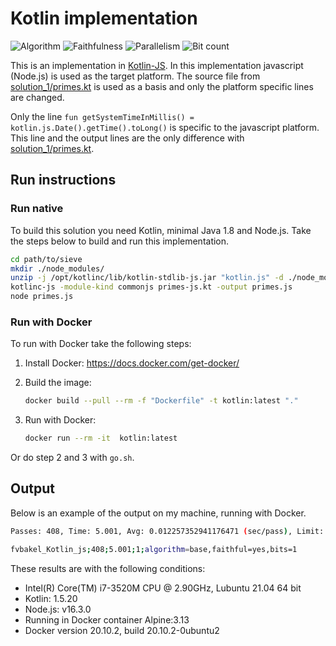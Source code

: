 # Kotlin implementation

![Algorithm](https://img.shields.io/badge/Algorithm-base-green)
![Faithfulness](https://img.shields.io/badge/Faithful-yes-green)
![Parallelism](https://img.shields.io/badge/Parallel-no-green)
![Bit count](https://img.shields.io/badge/Bits-1-green)

This is an implementation in [Kotlin-JS](https://en.wikipedia.org/wiki/Kotlin_(programming_language)). In this implementation javascript (Node.js) is used as the target platform. The source file from [solution_1/primes.kt](../solution_1/primes.kt) is used as a basis and only the platform specific lines are changed. 

Only the line `fun getSystemTimeInMillis() = kotlin.js.Date().getTime().toLong()` is specific to the javascript platform. This line and the output lines are the only difference with [solution_1/primes.kt](../solution_1/primes.kt).

## Run instructions

### Run native

To build this solution you need Kotlin, minimal Java 1.8 and Node.js. Take the steps below to build and run this implementation.

```bash
cd path/to/sieve
mkdir ./node_modules/
unzip -j /opt/kotlinc/lib/kotlin-stdlib-js.jar "kotlin.js" -d ./node_module/
kotlinc-js -module-kind commonjs primes-js.kt -output primes.js
node primes.js
```

### Run with Docker

To run with Docker take the following steps:

1. Install Docker: <https://docs.docker.com/get-docker/>
2. Build the image:

    ```bash
    docker build --pull --rm -f "Dockerfile" -t kotlin:latest "."
    ```

3. Run with Docker:

    ```bash
    docker run --rm -it  kotlin:latest 
    ```

Or do step 2 and 3 with `go.sh`.

## Output

Below is an example of the output on my machine, running with Docker.

```bash
Passes: 408, Time: 5.001, Avg: 0.012257352941176471 (sec/pass), Limit: 1000000, Count: 78498, Valid: true

fvbakel_Kotlin_js;408;5.001;1;algorithm=base,faithful=yes,bits=1
```

These results are with the following conditions:

- Intel(R) Core(TM) i7-3520M CPU @ 2.90GHz, Lubuntu 21.04 64 bit
- Kotlin: 1.5.20
- Node.js: v16.3.0
- Running in Docker container Alpine:3.13
- Docker version 20.10.2, build 20.10.2-0ubuntu2
